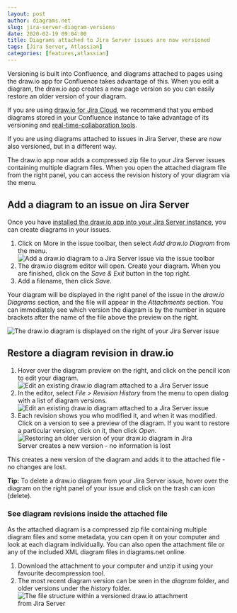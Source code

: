 ```yaml
---
layout: post
author: diagrams.net
slug: jira-server-diagram-versions
date: 2020-02-19 09:04:00
title: Diagrams attached to Jira Server issues are now versioned
tags: [Jira Server, Atlassian]
categories: [features,atlassian]
---
```


Versioning is built into Confluence, and diagrams attached to pages using the draw.io app for Confluence takes advantage of this. When you edit a diagram, the draw.io app creates a new page version so you can easily restore an older version of your diagram.

If you are using [draw.io for Jira Cloud](/doc/drawio-jira-cloud.html), we recommend that you embed diagrams stored in your Confluence instance to take advantage of its versioning and [real-time-collaboration tools](/blog/collaborative-editing-confluence-cloud.html). 

If you are using diagrams attached to issues in Jira Server, these are now also versioned, but in a different way.

The draw.io app now adds a compressed zip file to your Jira Server issues containing multiple diagram files. When you open the attached diagram file from the right panel, you can access the revision history of your diagram via the menu.

## Add a diagram to an issue on Jira Server

Once you have [installed the draw.io app into your Jira Server instance](https://marketplace.atlassian.com/apps/1211413/draw-io-diagrams-for-jira?hosting=cloud&tab=overview), you can create diagrams in your issues.

1. Click on More in the issue toolbar, then select _Add draw.io Diagram_ from the menu.
<br /><img src="/assets/img/blog/jira-server-add-drawio-diagram.png" style="max-width:100%;height:auto;" alt="Add a draw.io diagram to a Jira Server issue via the issue toolbar">
2. The draw.io diagram editor will open. Create your diagram. When you are finished, click on the _Save & Exit_ button in the top right.
3. Add a filename, then click _Save_.

Your diagram will be displayed in the right panel of the issue in the _draw.io Diagrams_ section, and the file will appear in the _Attachments_ section. You can immediately see which version the diagram is by the number in square brackets after the name of the file above the preview on the right.  

<img src="/assets/img/blog/jira-server-drawio-diagram.png" style="max-width:100%;height:auto;" alt="The draw.io diagram is displayed on the right of your Jira Server issue">

## Restore a diagram revision in draw.io

1. Hover over the diagram preview on the right, and click on the pencil icon to edit your diagram.
<br /><img src="/assets/img/blog/jira-server-edit-drawio-diagram.png" style="max-width:100%;height:auto;" alt="Edit an existing draw.io diagram attached to a Jira Server issue">
2. In the editor, select _File > Revision History_ from the menu to open dialog with a list of diagram versions.
<br /><img src="/assets/img/blog/jira-server-drawio-diagram-revision-history-menu.png" style="max-width:100%;height:auto;" alt="Edit an existing draw.io diagram attached to a Jira Server issue">
3. Each revision shows you who modified it, and when it was modified. Click on a version to see a preview of the diagram. If you want to restore a particular version, click on it, then click _Open_.
<br /><img src="/assets/img/blog/jira-server-diagram-revision-history.png" style="width=100%;max-width:400px;height:auto;" alt="Restoring an older version of your draw.io diagram in Jira Server creates a new version - no information is lost">

This creates a new version of the diagram and adds it to the attached file - no changes are lost.

**Tip:** To delete a draw.io diagram from your Jira Server issue, hover over the diagram on the right panel of your issue and click on the trash can icon (delete).

### See diagram revisions inside the attached file

As the attached diagram is a compressed zip file containing multiple diagram files and some metadata, you can open it on your computer and look at each diagram individually. You can also open the attachment file or any of the included XML diagram files in diagrams.net online.

1. Download the attachment to your computer and unzip it using your favourite decompression tool.
2. The most recent diagram version can be seen in the _diagram_ folder, and older versions under the _history_ folder.
<br /><img src="/assets/img/blog/jira-server-versioned-diagram-zip.png" style="width=100%;max-width:400px;height:auto;" alt="The file structure within a versioned draw.io attachment from Jira Server">
